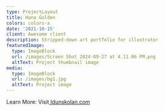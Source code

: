 ```yaml
---
type: ProjectLayout
title: Hana Golden
colors: colors-a
date: '2021-10-15'
client: Awesome client
description: Stripped-down art portfolio for illustrator
featuredImage:
  type: ImageBlock
  url: /images/Screen Shot 2024-09-27 at 4.11.06 PM.png
  altText: Project thumbnail image
media:
  type: ImageBlock
  url: /images/bg1.jpg
  altText: Project image
---
```

Learn More: Visit[ Idunskolan.com](https://idunskolan.com/)
